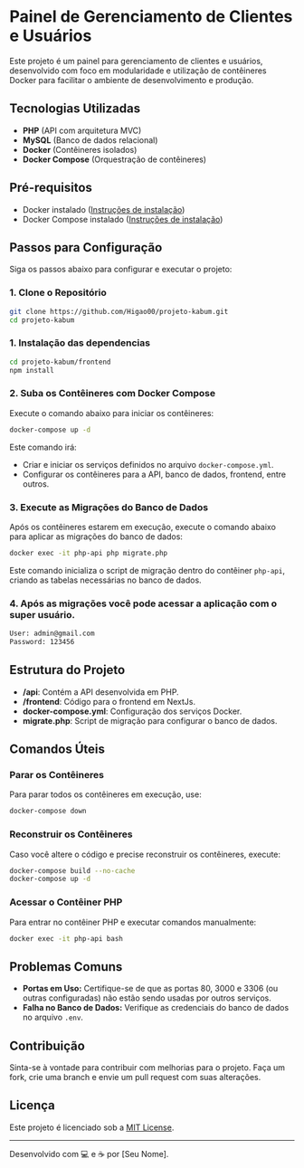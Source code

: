 # Painel de Gerenciamento de Clientes e Usuários

Este projeto é um painel para gerenciamento de clientes e usuários, desenvolvido com foco em modularidade e utilização de contêineres Docker para facilitar o ambiente de desenvolvimento e produção.

## Tecnologias Utilizadas

-   **PHP** (API com arquitetura MVC)
-   **MySQL** (Banco de dados relacional)
-   **Docker** (Contêineres isolados)
-   **Docker Compose** (Orquestração de contêineres)

## Pré-requisitos

-   Docker instalado ([Instruções de instalação](https://docs.docker.com/get-docker/))
-   Docker Compose instalado ([Instruções de instalação](https://docs.docker.com/compose/install/))

## Passos para Configuração

Siga os passos abaixo para configurar e executar o projeto:

### 1. Clone o Repositório

```bash
git clone https://github.com/Higao00/projeto-kabum.git
cd projeto-kabum
```

### 1. Instalação das dependencias

```bash
cd projeto-kabum/frontend
npm install
```


### 2. Suba os Contêineres com Docker Compose

Execute o comando abaixo para iniciar os contêineres:

```bash
docker-compose up -d
```

Este comando irá:

-   Criar e iniciar os serviços definidos no arquivo `docker-compose.yml`.
-   Configurar os contêineres para a API, banco de dados, frontend, entre outros.

### 3. Execute as Migrações do Banco de Dados

Após os contêineres estarem em execução, execute o comando abaixo para aplicar as migrações do banco de dados:

```bash
docker exec -it php-api php migrate.php
```

Este comando inicializa o script de migração dentro do contêiner `php-api`, criando as tabelas necessárias no banco de dados.


### 4. Após as migrações você pode acessar a aplicação com o super usuário.

```bash
User: admin@gmail.com
Password: 123456
```

## Estrutura do Projeto

-   **/api**: Contém a API desenvolvida em PHP.
-   **/frontend**: Código para o frontend em NextJs.
-   **docker-compose.yml**: Configuração dos serviços Docker.
-   **migrate.php**: Script de migração para configurar o banco de dados.

## Comandos Úteis

### Parar os Contêineres

Para parar todos os contêineres em execução, use:

```bash
docker-compose down
```

### Reconstruir os Contêineres

Caso você altere o código e precise reconstruir os contêineres, execute:

```bash
docker-compose build --no-cache
docker-compose up -d
```

### Acessar o Contêiner PHP

Para entrar no contêiner PHP e executar comandos manualmente:

```bash
docker exec -it php-api bash
```

## Problemas Comuns

-   **Portas em Uso:** Certifique-se de que as portas 80, 3000 e 3306 (ou outras configuradas) não estão sendo usadas por outros serviços.
-   **Falha no Banco de Dados:** Verifique as credenciais do banco de dados no arquivo `.env`.

## Contribuição

Sinta-se à vontade para contribuir com melhorias para o projeto. Faça um fork, crie uma branch e envie um pull request com suas alterações.

## Licença

Este projeto é licenciado sob a [MIT License](LICENSE).

---

Desenvolvido com 💻 e ☕ por [Seu Nome].

